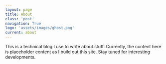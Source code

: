 ```yaml
---
layout: page
title: About
class: 'post'
navigation: True
logo: 'assets/images/ghost.png'
current: about
---
```


This is a technical blog I use to write about stuff. Currently, the content here is placeholder content as I build out this site. Stay tuned for interesting developments.
